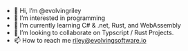 - 👋 Hi, I’m @evolvingriley
- 👀 I’m interested in programming
- 🌱 I’m currently learning C# & .net, Rust, and WebAssembly
- 💞️ I’m looking to collaborate on Typscript / Rust Projects.
- 📫 How to reach me riley@evolvingsoftware.io

<!---
evolvingriley/evolvingriley is a ✨ special ✨ repository because its `README.md` (this file) appears on your GitHub profile.
You can click the Preview link to take a look at your changes.
--->
